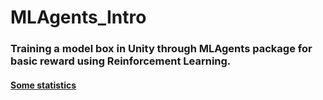 # MLAgents_Intro

### Training a model box in Unity through MLAgents package for basic reward using Reinforcement Learning.

#### [Some statistics](Images/MoreStats.png)
